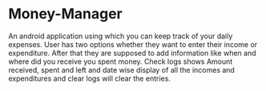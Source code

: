 # Money-Manager
An android application using which you can keep track of your daily expenses.  User has two options whether they want to enter their income or expenditure. After that they are supposed to add information like when and where did you receive you spent money. Check logs shows Amount received, spent and left and date wise display of all the incomes and expenditures and clear logs will clear the entries. 
